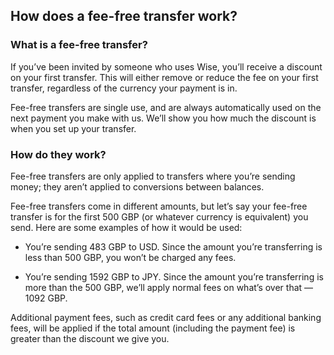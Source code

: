 ## How does a fee-free transfer work?  
### What is a fee-free transfer?

If you’ve been invited by someone who uses Wise, you’ll receive a discount on your first transfer. This will either remove or reduce the fee on your first transfer, regardless of the currency your payment is in. 

Fee-free transfers are single use, and are always automatically used on the next payment you make with us. We’ll show you how much the discount is when you set up your transfer.

### How do they work?

Fee-free transfers are only applied to transfers where you’re sending money; they aren’t applied to conversions between balances.

Fee-free transfers come in different amounts, but let’s say your fee-free transfer is for the first 500 GBP (or whatever currency is equivalent) you send. Here are some examples of how it would be used:

  * You’re sending 483 GBP to USD. Since the amount you’re transferring is less than 500 GBP, you won’t be charged any fees. 

  * You’re sending 1592 GBP to JPY. Since the amount you’re transferring is more than the 500 GBP, we’ll apply normal fees on what’s over that — 1092 GBP.




Additional payment fees, such as credit card fees or any additional banking fees, will be applied if the total amount (including the payment fee) is greater than the discount we give you.